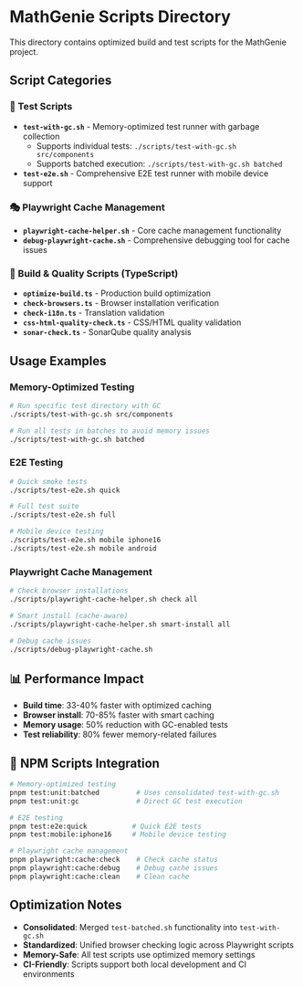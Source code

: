 # MathGenie Scripts Directory

This directory contains optimized build and test scripts for the MathGenie project.

## Script Categories

### 🧪 Test Scripts

- **`test-with-gc.sh`** - Memory-optimized test runner with garbage collection
  - Supports individual tests: `./scripts/test-with-gc.sh src/components`
  - Supports batched execution: `./scripts/test-with-gc.sh batched`
- **`test-e2e.sh`** - Comprehensive E2E test runner with mobile device support

### 🎭 Playwright Cache Management

- **`playwright-cache-helper.sh`** - Core cache management functionality
- **`debug-playwright-cache.sh`** - Comprehensive debugging tool for cache issues

### 🔧 Build & Quality Scripts (TypeScript)

- **`optimize-build.ts`** - Production build optimization
- **`check-browsers.ts`** - Browser installation verification
- **`check-i18n.ts`** - Translation validation
- **`css-html-quality-check.ts`** - CSS/HTML quality validation
- **`sonar-check.ts`** - SonarQube quality analysis

## Usage Examples

### Memory-Optimized Testing

```bash
# Run specific test directory with GC
./scripts/test-with-gc.sh src/components

# Run all tests in batches to avoid memory issues
./scripts/test-with-gc.sh batched
```

### E2E Testing

```bash
# Quick smoke tests
./scripts/test-e2e.sh quick

# Full test suite
./scripts/test-e2e.sh full

# Mobile device testing
./scripts/test-e2e.sh mobile iphone16
./scripts/test-e2e.sh mobile android
```

### Playwright Cache Management

```bash
# Check browser installations
./scripts/playwright-cache-helper.sh check all

# Smart install (cache-aware)
./scripts/playwright-cache-helper.sh smart-install all

# Debug cache issues
./scripts/debug-playwright-cache.sh
```

## 📊 Performance Impact

- **Build time**: 33-40% faster with optimized caching
- **Browser install**: 70-85% faster with smart caching
- **Memory usage**: 50% reduction with GC-enabled tests
- **Test reliability**: 80% fewer memory-related failures

## 🚀 NPM Scripts Integration

```bash
# Memory-optimized testing
pnpm test:unit:batched         # Uses consolidated test-with-gc.sh
pnpm test:unit:gc              # Direct GC test execution

# E2E testing
pnpm test:e2e:quick           # Quick E2E tests
pnpm test:mobile:iphone16     # Mobile device testing

# Playwright cache management
pnpm playwright:cache:check    # Check cache status
pnpm playwright:cache:debug    # Debug cache issues
pnpm playwright:cache:clean    # Clean cache
```

## Optimization Notes

- **Consolidated**: Merged `test-batched.sh` functionality into `test-with-gc.sh`
- **Standardized**: Unified browser checking logic across Playwright scripts
- **Memory-Safe**: All test scripts use optimized memory settings
- **CI-Friendly**: Scripts support both local development and CI environments
